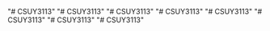 "# CSUY3113" 
"# CSUY3113" 
"# CSUY3113" 
"# CSUY3113" 
"# CSUY3113" 
"# CSUY3113" 
"# CSUY3113" 
"# CSUY3113" 
